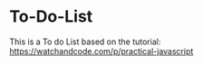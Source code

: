 # To-Do-List
This is a To do List based on the tutorial: https://watchandcode.com/p/practical-javascript
